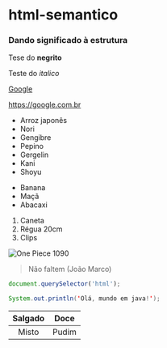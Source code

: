 # html-semantico
### Dando significado à estrutura
Tese do **negrito**

Teste do *italico*

[Google](https://google.com/)

<https://google.com.br>

* Arroz japonês
* Nori
* Gengibre
* Pepino
* Gergelin
* Kani
* Shoyu

- Banana
- Maçã
- Abacaxi

1. Caneta
2. Régua 20cm
3. Clips


![One Piece 1090](https://dailyresearchplot.com/wp-content/uploads/2023/08/1-488.jpg)

> Não faltem (João Marco)

```js
document.querySelector('html');
```

```java
System.out.println('Olá, mundo em java!');
```

Salgado | Doce
:--:|:--:
Misto | Pudim
